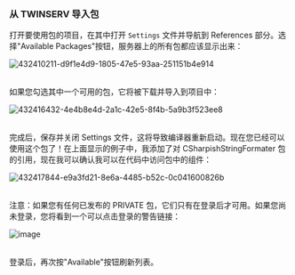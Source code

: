 ### 从 TWINSERV 导入包

打开要使用包的项目，在其中打开 `Settings` 文件并导航到 References 部分。选择"Available Packages"按钮，服务器上的所有包都应该显示出来：

![432410211-d9f1e4d9-1805-47e5-93aa-251151b4e914](https://github.com/user-attachments/assets/e749e10f-e361-4f15-a977-d756fcb3b5dd)
<br>
<br>

如果您勾选其中一个可用的包，它将被下载并导入到项目中：

![432416432-4e4b8e4d-2a1c-42e5-8f4b-5a9b3f523ee8](https://github.com/user-attachments/assets/f2fd8374-fe46-40b0-8c66-2443df4dc5b3)
<br>
<br>

完成后，保存并关闭 Settings 文件，这将导致编译器重新启动。现在您已经可以使用这个包了！在上面显示的例子中，我添加了对 CSharpishStringFormater 包的引用，现在我可以确认我可以在代码中访问包中的组件：

![432417844-e9a3fd21-8e6a-4485-b52c-0c041600826b](https://github.com/user-attachments/assets/e2a65dfe-4a9d-4524-b6d6-7a6d1bc35cdb)
<br>
<br>

注意：如果您有任何已发布的 PRIVATE 包，它们只有在登录后才可用。如果您尚未登录，您将看到一个可以点击登录的警告链接：

![image](https://github.com/user-attachments/assets/0fa1272d-41d6-4d0f-b19c-f47f24a47c4d)
<br>
<br>

登录后，再次按"Available"按钮刷新列表。